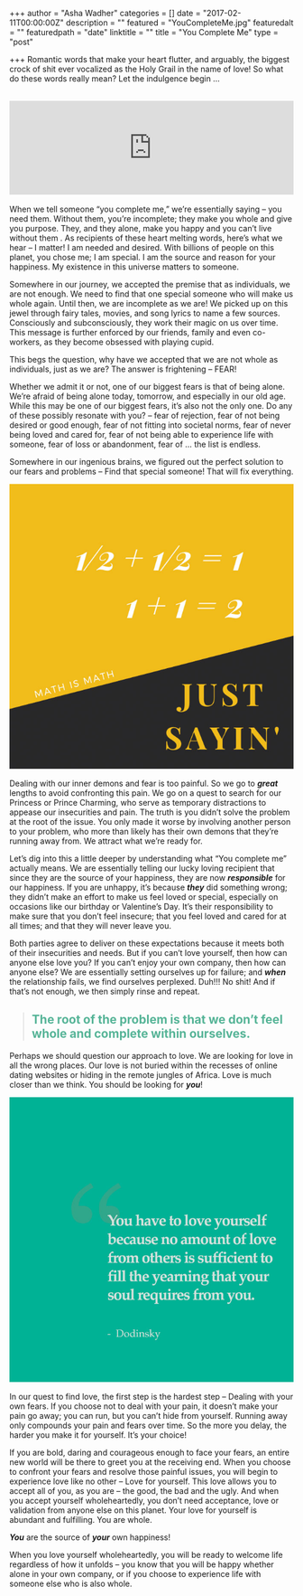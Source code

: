 +++
author = "Asha Wadher"
categories = []
date = "2017-02-11T00:00:00Z"
description = ""
featured = "YouCompleteMe.jpg"
featuredalt = ""
featuredpath = "date"
linktitle = ""
title = "You Complete Me"
type = "post"

+++
Romantic words that make your heart flutter, and arguably, the biggest crock of shit ever vocalized as the Holy Grail in the name of love! So what do these words really mean? Let the indulgence begin …<!--more-->

<br>

<iframe width="100%" height="166" scrolling="no" frameborder="no" src="https://w.soundcloud.com/player/?url=https%3A//api.soundcloud.com/tracks/307283312&amp;color=56b497&amp;auto_play=false&amp;hide_related=false&amp;show_comments=true&amp;show_user=true&amp;show_reposts=false"></iframe>

<br>

When we tell someone “you complete me,” we’re essentially saying – you need them. Without them, you’re incomplete; they make you whole and give you purpose. They, and they alone, make you happy and you can’t live without them . As recipients of these heart melting words, here’s what we hear – I matter! I am needed and desired. With billions of people on this planet, you chose me; I am special. I am the source and reason for your happiness. My existence in this universe matters to someone.

Somewhere in our journey, we accepted the premise that as individuals, we are not enough. We need to find that one special someone who will make us whole again. Until then, we are incomplete as we are! We picked up on this jewel through fairy tales, movies, and song lyrics to name a few sources. Consciously and subconsciously, they work their magic on us over time. This message is further enforced by our friends, family and even co-workers, as they become obsessed with playing cupid.

This begs the question, why have we accepted that we are not whole as individuals, just as we are? The answer is frightening – FEAR!

Whether we admit it or not, one of our biggest fears is that of being alone. We’re afraid of being alone today, tomorrow, and especially in our old age. While this may be one of our biggest fears, it’s also not the only one. Do any of these possibly resonate with you? – fear of rejection, fear of not being desired or good enough, fear of not fitting into societal norms, fear of never being loved and cared for, fear of not being able to experience life with someone, fear of loss or abandonment, fear of … the list is endless.

Somewhere in our ingenious brains, we figured out the perfect solution to our fears and problems – Find that special someone! That will fix everything.


<img class="2x" src="/img/twiztedmyrtle/blog/do-the-math.jpg"/>


Dealing with our inner demons and fear is too painful. So we go to <strong><i>great</i></strong> lengths to avoid confronting this pain. We go on a quest to search for our Princess or Prince Charming, who serve as temporary distractions to appease our insecurities and pain. The truth is you didn’t solve the problem at the root of the issue. You only made it worse by involving another person to your problem, who more than likely has their own demons that they’re running away from. We attract what we’re ready for.

Let’s dig into this a little deeper by understanding what “You complete me” actually means. We are essentially telling our lucky loving recipient that since they are the source of your happiness, they are now <strong><i>responsible</i></strong> for our happiness. If you are unhappy, it’s because <strong><i>they</i></strong> did something wrong; they didn’t make an effort to make us feel loved or special, especially on occasions like our birthday or Valentine’s Day. It’s their responsibility to make sure that you don’t feel insecure; that you feel loved and cared for at all times; and that they will never leave you.

Both parties agree to deliver on these expectations because it meets both of their insecurities and needs. But if you can’t love yourself, then how can anyone else love you? If you can’t enjoy your own company, then how can anyone else? We are essentially setting ourselves up for failure; and <strong><i>when</i></strong> the relationship fails, we find ourselves perplexed. Duh!!! No shit! And if that’s not enough, we then simply rinse and repeat.

<blockquote>
  <h2 class="bigger" style="color:rgba(86,180,151,1);">The root of the problem is that we don’t feel whole and complete within ourselves. </h2>
</blockquote>

Perhaps we should question our approach to love. We are looking for love in all the wrong places. Our love is not buried within the recesses of online dating websites or hiding in the remote jungles of Africa. Love is much closer than we think. You should be looking for <strong><i>you</i></strong>!


<img class="2x" src="/img/twiztedmyrtle/blog/twz-quote.jpg"/>


In our quest to find love, the first step is the hardest step – Dealing with your own fears. If you choose not to deal with your pain, it doesn’t make your pain go away; you can run, but you can’t hide from yourself. Running away only compounds your pain and fears over time. So the more you delay, the harder you make it for yourself. It’s your choice!

If you are bold, daring and courageous enough to face your fears, an entire new world will be there to greet you at the receiving end. When you choose to confront your fears and resolve those painful issues, you will begin to experience love like no other – Love for yourself. This love allows you to accept all of you, as you are – the good, the bad and the ugly. And when you accept yourself wholeheartedly, you don’t need acceptance, love or validation from anyone else on this planet. Your love for yourself is abundant and fulfilling. You are whole.

<strong><i>You</i></strong> are the source of <strong><i>your</i></strong> own happiness!

When you love yourself wholeheartedly, you will be ready to welcome life regardless of how it unfolds – you know that you will be happy whether alone in your own company, or if you choose to experience life with someone else who is also whole.


<br>
